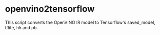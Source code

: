 # openvino2tensorflow
This script converts the OpenVINO IR model to Tensorflow's saved_model, tflite, h5 and pb.
